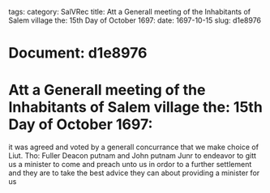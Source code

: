 tags: 
category: SalVRec
title: Att a Generall meeting of the Inhabitants of Salem village the: 15th Day of October 1697:
date: 1697-10-15
slug: d1e8976




# Document: d1e8976


# Att a Generall meeting of the Inhabitants of Salem village the: 15th Day of October 1697: 

it was agreed and voted by a generall concurrance that we make choice of Liut. Tho: Fuller Deacon putnam and John putnam Junr to endeavor to gitt us a minister to come and preach unto us in ordor to a further settlement and they are to take the best advice they can about providing a minister for us
